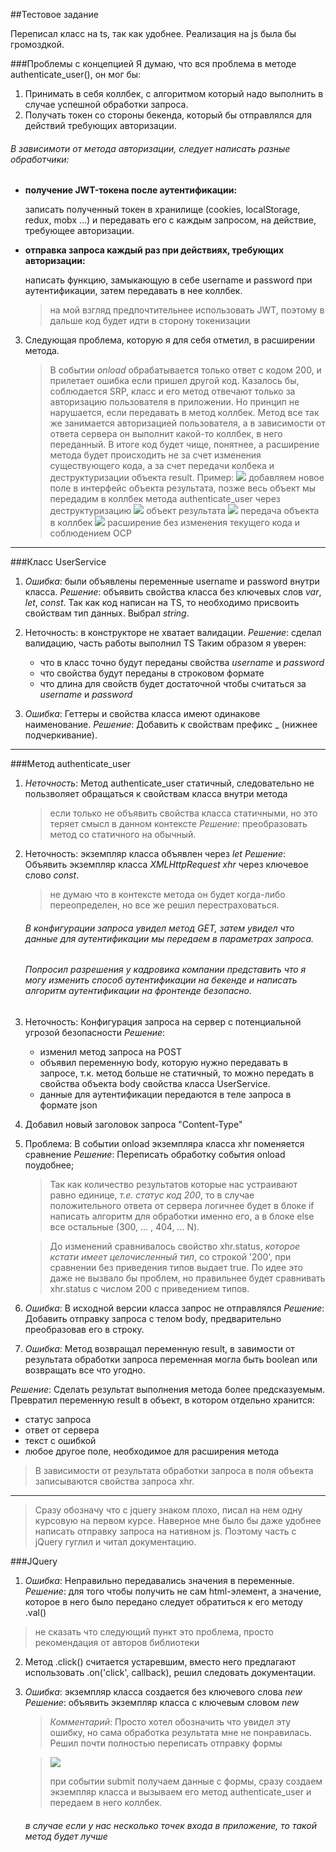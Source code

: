 ##Тестовое задание

Переписал класс на ts, так как удобнее. Реализация на js была бы громоздкой.

###Проблемы с концепцией
Я думаю, что вся проблема в методе authenticate_user(), он мог бы:

1. Принимать в себя коллбек, с алгоритмом который надо выполнить в случае успешной обработки запроса.
2. Получать токен со стороны бекенда, который бы отправлялся для действий требующих авторизации.

###### В зависимоти от метода авторизации, следует написать разные обработчики:

- **получение JWT-токена после аутентификации:**

  записать полученный токен в хранилище (cookies, localStorage, redux, mobx ...) и передавать его с каждым запросом, на действие, требующее авторизации.

- **отправка запроса каждый раз при действиях, требующих авторизации:**

  написать функцию, замыкающую в себе username и password при аутентификации, затем передавать в нее коллбек.

  > на мой взгляд предпочтительнее использовать JWT, поэтому в дальше код будет идти в сторону токенизации

3. Следующая проблема, которую я для себя отметил, в расширении метода.
   > В событии _onload_ обрабатывается только ответ с кодом 200, и прилетает ошибка если пришел другой код.
   > Казалось бы, соблюдается SRP, класс и его метод отвечают только за авторизацию пользователя в приложении.
   > Но принцип не нарушается, если передавать в метод коллбек. Метод все так же занимается авторизацией пользователя, а в зависимости от ответа сервера он выполнит какой-то коллбек, в него переданный.
   > В итоге код будет чище, понятнее, а расширение метода будет происходить не за счет изменения существующего кода, а за счет передачи колбека и деструктуризации объекта result.
   > Пример:
   > <img src="images/method_ext.png" />
   > добавляем новое поле в интерфейс объекта результата, позже весь объект мы передадим в коллбек метода authenticate_user через деструктуризацию
   > <img src="images/method_ext-2.png" />
   > объект результата
   > <img src="images/method_ext-3.png" />
   > передача объекта в коллбек
   > <img src="images/method_ext-4.png" />
   > расширение без изменения текущего кода и соблюдением OCP

---

###Класс UserService

1. _Ошибка_: были объявлены переменные username и password внутри класса.
   _Решение_: объявить свойства класса без ключевых слов _var_, _let_, _const_.
   Так как код написан на TS, то необходимо присвоить свойствам тип данных. Выбрал _string_.

2. Неточность: в конструкторе не хватает валидации.
   _Решение_: сделал валидацию, часть работы выполнил TS
   Таким образом я уверен:

   - что в класс точно будут переданы свойства _username_ и _password_
   - что свойства будут переданы в строковом формате
   - что длина для свойств будет достаточной чтобы считаться за _username_ и _password_

3. _Ошибка_: Геттеры и свойства класса имеют одинакове наименование.
   _Решение_: Добавить к свойствам префикс \_ (нижнее подчеркивание).

---

###Метод authenticate_user

1. _Неточность_: Метод authenticate_user статичный, следовательно не пользволяет обращаться к свойствам класса внутри метода

   > если только не объявить свойства класса статичными, но это теряет смысл в данном контексте
   > _Решение_: преобразовать метод со статичного на обычный.

2. Неточность: экземпляр класса объявлен через _let_
   _Решение_: Объявить экземпляр класса _XMLHttpRequest_ _xhr_ через ключевое слово _const_.

   > не думаю что в контексте метода он будет когда-либо переопределен, но все же решил перестраховаться.

   ###### В конфигурации запроса увидел метод GET, затем увидел что данные для аутентификации мы передаем в параметрах запроса.

   ###### Попросил разрешения у кадровика компании представить что я могу изменить способ аутентификации на бекенде и написать алгоритм аутентификации на фронтенде безопасно.

3. Неточность: Конфигурация запроса на сервер с потенциальной угрозой безопасности
   _Решение_:

   - изменил метод запроса на POST
   - объявил переменную body, которую нужно передавать в запросе, т.к. метод больше не статичный, то можно передать в свойства объекта body свойства класса UserService.
   - данные для аутентификации передаются в теле запроса в формате json

4. Добавил новый заголовок запроса "Content-Type"
5. Проблема: В событии onload экземпляра класса xhr поменяется сравнение
   _Решение_: Переписать обработку события onload поудобнее;

   > Так как количество результатов которые нас устраивают равно единице, _т.е. статус код 200_, то в случае положительного ответа от сервера логичнее будет в блоке if написать алгоритм для обработки именно его, а в блоке else все остальные (300, ... , 404, ... N).

   > До изменений сравнивалось свойство xhr.status, _которое кстати имеет целочисленный тип_, со строкой '200', при сравнении без приведения типов выдает true. По идее это даже не вызвало бы проблем, но правильнее будет сравнивать xhr.status с числом 200 c приведением типов.

6. _Ошибка_: В исходной версии класса запрос не отправлялся
   _Решение_: Добавить отправку запроса с телом body, предварительно преобразовав его в строку.

7. _Ошибка_: Метод возвращал переменную result, в завимости от результата обработки запроса переменная могла быть boolean или возвращать все что угодно.

_Решение_: Cделать результат выполнения метода более предсказуемым. Превратил переменную result в объект, в котором отдельно хранится:

- статус запроса
- ответ от сервера
- текст с ошибкой
- любое другое поле, необходимое для расширения метода

> В зависимости от результата обработки запроса в поля объекта записываются свойства запроса xhr.

---

> Cразу обозначу что с jquery знаком плохо, писал на нем одну курсовую на первом курсе.
> Наверное мне было бы даже удобнее написать отправку запроса на нативном js.
> Поэтому часть с jQuery гуглил и читал документацию.

###JQuery

1. _Ошибка_: Неправильно передавались значения в переменные.
   _Решение_: для того чтобы получить не сам html-элемент, а значение, которое в него было передано следует обратиться к его методу .val()

> не сказать что следующий пункт это проблема, просто рекомендация от авторов библиотеки

2. Метод .click() считается устаревшим, вместо него предлагают использовать .on('click', callback), решил следовать документации.

3. _Ошибка_: экземпляр класса создается без ключевого слова _new_
   _Решение_: объявить экземпляр класса с ключевым словом _new_

   > _Комментарий_: Просто хотел обозначить что увидел эту ошибку, но сама обработка результата мне не понравилась.
   > Решил почти полностью переписать отправку формы

   > <img src="/images/jquery.png" />
   >
   > при событии submit получаем данные с формы, сразу создаем экземпляр класса и вызываем его метод authenticate_user и передаем в него коллбек.
   ###### в случае если у нас несколько точек входа в приложение, то такой метод будет лучше
